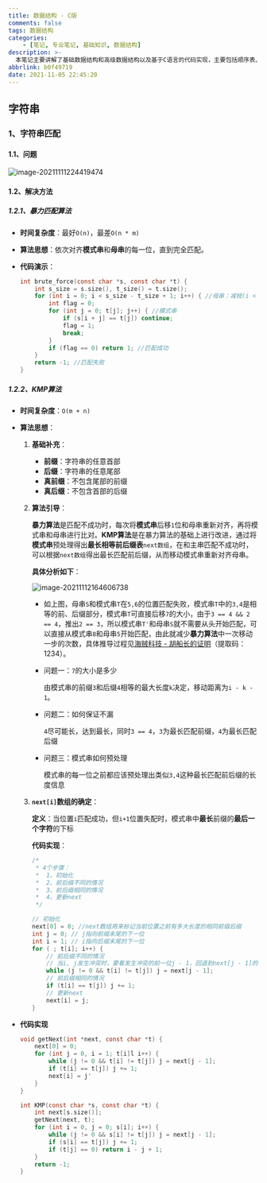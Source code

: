 ```yaml
---
title: 数据结构 - C版
comments: false
tags: 数据结构
categories:
	- [笔记, 专业笔记, 基础知识, 数据结构]
description: >-
  本笔记主要讲解了基础数据结构和高级数据结构以及基于C语言的代码实现，主要包括顺序表、链表、队列、栈、树与二叉树、排序算法、查找算法、优先队列、森林与并查集、二叉排序树、AVL树、红黑树、字典树、字符匹配算法、哈夫曼编码。
abbrlink: b0f49719
date: 2021-11-05 22:45:20
---
```










## 字符串

### 1、字符串匹配

#### 1.1、问题

![image-20211111224419474](https://dongqing1903.oss-cn-shanghai.aliyuncs.com/img/image-20211111224419474.png)

#### 1.2、解决方法

##### 1.2.1、暴力匹配算法

-   **时间复杂度**：最好`O(n)`，最差`O(n * m)`

-   **算法思想**：依次对齐**模式串**和**母串**的每一位，直到完全匹配。

-   **代码演示**：

    ```c
    int brute_force(const char *s, const char *t) {
        int s_size = s.size(), t_size() = t.size();
        for (int i = 0; i < s_size - t_size + 1; i++) { //母串：减枝(i < s_size - t_size + 1)
            int flag = 0;
            for (int j = 0; t[j]; j++) { //模式串
                if (s[i + j] == t[j]) continue;
                flag = 1;
                break;
            }
            if (flag == 0) return 1; //匹配成功
        }
        return -1; //匹配失败
    }
    ```

##### 1.2.2、KMP算法

-   **时间复杂度**：`O(m + n)`

-   **算法思想**：

    1.  **基础补充**：

        -   **前缀**：字符串的任意首部
        -   **后缀**：字符串的任意尾部
        -   **真前缀**：不包含尾部的前缀
        -   **真后缀**：不包含首部的后缀

    2.  **算法引导**：

        **暴力算法**是匹配不成功时，每次将**模式串**后移`1`位和母串重新对齐，再将模式串和母串进行比对。**KMP算法**是在暴力算法的基础上进行改进，通过将**模式串**预处理得出**最长相等前后缀表**`next数组`，在和主串匹配不成功时，可以根据`next数组`得出最长匹配前后缀，从而移动模式串重新对齐母串。

        **具体分析如下**：

        ![image-20211112164606738](https://dongqing1903.oss-cn-shanghai.aliyuncs.com/img/image-20211112164606738.png)

        -   如上图，母串`S`和模式串`T`在`5,6`的位置匹配失败，模式串`T`中的`3,4`是相等的前、后缀部分，模式串`T`可直接后移`7`的大小，由于`3 == 4 && 2 == 4`，推出`2 == 3`，所以模式串`T'`和母串`S`就不需要从头开始匹配，可以直接从模式串`8`和母串`5`开始匹配，由此就减少**暴力算法**中一次移动一步的次数，具体推导过程见[海贼科技 - 胡船长的证明](https://pan.baidu.com/s/1SNujD65uXdFflSHPfQKCFw)（提取码：1234）。

        -   问题一：`7`的大小是多少

            由模式串的前缀`3`和后缀`4`相等的最大长度`k`决定，移动距离为`i - k - 1`。

        -   问题二：如何保证不漏

            `4`尽可能长，达到最长，同时`3 == 4`，`3`为最长匹配前缀，`4`为最长匹配后缀

        -   问题三：模式串如何预处理

            模式串的每一位之前都应该预处理出类似`3,4`这种最长匹配前后缀的长度信息

    3.  **`next[i]`数组的确定**：

        **定义**：当位置`i`匹配成功，但`i+1`位置失配时，模式串中**最长**前缀的**最后一个字符**的下标

        **代码实现**：

        ```c
        /*
         * 4个步骤：
         *	1、初始化
         * 	2、前后缀不同的情况
         *	3、前后缀相同的情况
         * 	4、更新next
         */
        
        // 初始化
        next[0] = 0; //next数组用来标记当前位置之前有多大长度的相同前缀后缀
        int j = 0; // j指向前缀末尾的下一位
        int i = 1; // i指向后缀末尾的下一位
        for ( ; t[i]; i++) {
        	// 前后缀不同的情况 
            // 当i, j发生冲突时，要看发生冲突的前一位j - 1，回退到next[j - 1]的位置
            while (j != 0 && t[i] != t[j]) j = next[j - 1];
            // 前后缀相同的情况
            if (t[i] == t[j]) j += 1;
            // 更新next
            next[i] = j;
        }
        ```

-   **代码实现**

    ```c
    void getNext(int *next, const char *t) {
        next[0] = 0;
        for (int j = 0, i = 1; t[i]l i++) {
            while (j != 0 && t[i] != t[j]) j = next[j - 1];
            if (t[i] == t[j]) j += 1;
            next[i] = j'
        }
    }
    
    int KMP(const char *s, const char *t) {
        int next[s.size()];
        getNext(next, t);
        for (int i = 0, j = 0; s[i]; i++) {
            while (j != 0 && s[i] != t[j]) j = next[j - 1];
            if (s[i] == t[j]) j += 1;
            if (t[j] == 0) return i - j + 1;
        }
        return -1;
    }
    ```

    





